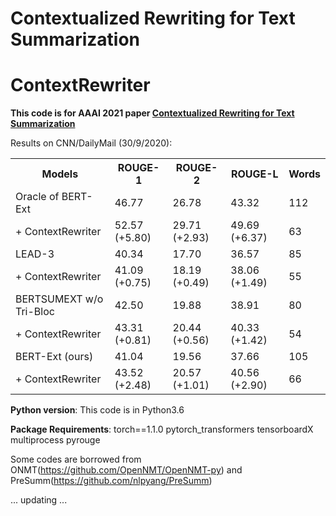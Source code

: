 # Contextualized Rewriting for Text Summarization

# ContextRewriter

**This code is for AAAI 2021 paper [Contextualized Rewriting for Text Summarization](https://arxiv.org/abs/2102.00385)**

Results on CNN/DailyMail (30/9/2020):


<table class="tg">
  <tr>
    <th class="tg-0pky">Models</th>
    <th class="tg-0pky">ROUGE-1</th>
    <th class="tg-0pky">ROUGE-2</th>
    <th class="tg-0pky">ROUGE-L</th>
    <th class="tg-0pky">Words</th>
  </tr>
  <tr>
    <td class="tg-0pky">Oracle of BERT-Ext</td>
    <td class="tg-0pky">46.77</td>
    <td class="tg-0pky">26.78</td>
    <td class="tg-0pky">43.32</td>
    <td class="tg-0pky">112</td>
  </tr>
  <tr>
    <td class="tg-0pky"> + ContextRewriter</td>
    <td class="tg-0pky">52.57 (+5.80)</td>
    <td class="tg-0pky">29.71 (+2.93)</td>
    <td class="tg-0pky">49.69 (+6.37)</td>
    <td class="tg-0pky">63</td>
  </tr>
  <tr>
    <td class="tg-0pky">LEAD-3</td>
    <td class="tg-0pky">40.34</td>
    <td class="tg-0pky">17.70</td>
    <td class="tg-0pky">36.57</td>
    <td class="tg-0pky">85</td>
  </tr>
  <tr>
    <td class="tg-0pky"> + ContextRewriter</td>
    <td class="tg-0pky">41.09 (+0.75)</td>
    <td class="tg-0pky">18.19 (+0.49)</td>
    <td class="tg-0pky">38.06 (+1.49)</td>
    <td class="tg-0pky">55</td>
  </tr>
  <tr>
    <td class="tg-0pky">BERTSUMEXT w/o Tri-Bloc</td>
    <td class="tg-0pky">42.50</td>
    <td class="tg-0pky">19.88</td>
    <td class="tg-0pky">38.91</td>
    <td class="tg-0pky">80</td>
  </tr>
  <tr>
    <td class="tg-0pky"> + ContextRewriter</td>
    <td class="tg-0pky">43.31 (+0.81)</td>
    <td class="tg-0pky">20.44 (+0.56)</td>
    <td class="tg-0pky">40.33 (+1.42)</td>
    <td class="tg-0pky">54</td>
  </tr>
  <tr>
    <td class="tg-0pky">BERT-Ext (ours)</td>
    <td class="tg-0pky">41.04</td>
    <td class="tg-0pky">19.56</td>
    <td class="tg-0pky">37.66</td>
    <td class="tg-0pky">105</td>
  </tr>
  <tr>
    <td class="tg-0pky"> + ContextRewriter</td>
    <td class="tg-0pky">43.52 (+2.48)</td>
    <td class="tg-0pky">20.57 (+1.01)</td>
    <td class="tg-0pky">40.56 (+2.90)</td>
    <td class="tg-0pky">66</td>
  </tr>
</table>

**Python version**: This code is in Python3.6

**Package Requirements**: torch==1.1.0 pytorch_transformers tensorboardX multiprocess pyrouge


Some codes are borrowed from ONMT(https://github.com/OpenNMT/OpenNMT-py) and PreSumm(https://github.com/nlpyang/PreSumm)

... updating ...
